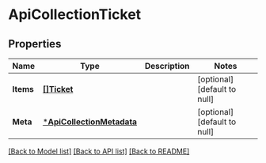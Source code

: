 # ApiCollectionTicket

## Properties
Name | Type | Description | Notes
------------ | ------------- | ------------- | -------------
**Items** | [**[]Ticket**](Ticket.md) |  | [optional] [default to null]
**Meta** | [***ApiCollectionMetadata**](ApiCollectionMetadata.md) |  | [optional] [default to null]

[[Back to Model list]](../README.md#documentation-for-models) [[Back to API list]](../README.md#documentation-for-api-endpoints) [[Back to README]](../README.md)


